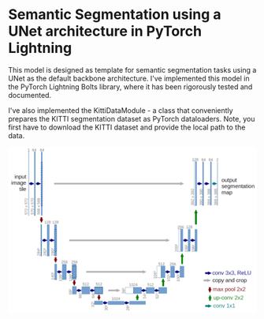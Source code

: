 # Semantic Segmentation using a UNet architecture in PyTorch Lightning

This model is designed as template for semantic segmentation tasks using a UNet as the default backbone architecture. I've implemented this model in the PyTorch Lightning Bolts library, where it has been rigorously tested and documented.

I've also implemented the KittiDataModule - a class that conveniently prepares the KITTI segmentation dataset as PyTorch dataloaders. Note, you first have to download the KITTI dataset and provide the local path to the data.

![0.7](u-net-architecture.png)
